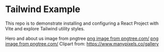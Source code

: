 # Tailwind Example

This repo is to demonstrate installing and configuring a React Project with Vite and explore Tailwind utility styles.

Hero and about us image from pngtree
<a href='https://pngtree.com/freepng/2-5d-business-office-data_4115599.html'>png image from pngtree.com/</a>
<a href='https://pngtree.com/freepng/flat-office-business-in-a-meeting_4199994.html'>png image from pngtree.com/</a>
Clipart from: https://www.manypixels.co/gallery